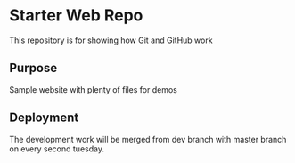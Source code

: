 # Starter Web Repo

This repository is for showing how Git and GitHub work

## Purpose

Sample website with plenty of files for demos

## Deployment

The development work will be merged from dev branch with master branch on every second tuesday.